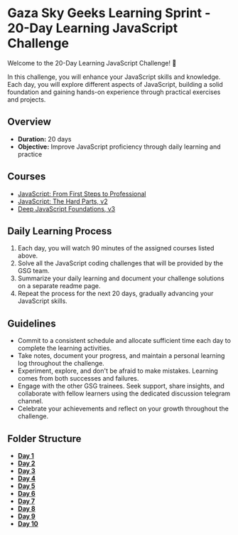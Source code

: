 
# Gaza Sky Geeks Learning Sprint - 20-Day Learning JavaScript Challenge

Welcome to the 20-Day Learning JavaScript Challenge! 🚀

In this challenge, you will enhance your JavaScript skills and knowledge. Each day, you will explore different aspects of JavaScript, building a solid foundation and gaining hands-on experience through practical exercises and projects.

## Overview
- **Duration:** 20 days
- **Objective:** Improve JavaScript proficiency through daily learning and practice


## Courses
 - [JavaScript: From First Steps to Professional](https://frontendmasters.com/courses/javascript-first-steps/)
 - [JavaScript: The Hard Parts, v2](https://frontendmasters.com/courses/javascript-hard-parts-v2/)
 - [Deep JavaScript Foundations, v3](https://frontendmasters.com/courses/deep-javascript-v3/)


## Daily Learning Process
1. Each day, you will watch 90 minutes of the assigned courses listed above.
2. Solve all the JavaScript coding challenges that will be provided by the GSG team.
3. Summarize your daily learning and document your challenge solutions on a separate readme page.
4. Repeat the process for the next 20 days, gradually advancing your JavaScript skills.



## Guidelines
- Commit to a consistent schedule and allocate sufficient time each day to complete the learning activities.
- Take notes, document your progress, and maintain a personal learning log throughout the challenge.
- Experiment, explore, and don't be afraid to make mistakes. Learning comes from both successes and failures.
- Engage with the other GSG trainees. Seek support, share insights, and collaborate with fellow learners using the dedicated discussion telegram channel.
- Celebrate your achievements and reflect on your growth throughout the challenge.

## Folder Structure
-  [**Day 1**](https://github.com/moath00/Mastering-JavaScript-in-20-Days/blob/main/Day1.md)
-  [**Day 2**](https://github.com/moath00/Mastering-JavaScript-in-20-Days/blob/main/Day2.md)
-  [**Day 3**](https://github.com/moath00/Mastering-JavaScript-in-20-Days/blob/main/Day3.md)
-  [**Day 4**](https://github.com/moath00/Mastering-JavaScript-in-20-Days/blob/main/Day4.md)
-  [**Day 5**](https://github.com/moath00/Mastering-JavaScript-in-20-Days/blob/main/Day5.md)
-  [**Day 6**](https://github.com/moath00/Mastering-JavaScript-in-20-Days/blob/main/Day6.md)
-  [**Day 7**](https://github.com/moath00/Mastering-JavaScript-in-20-Days/blob/main/Day7.md)
-  [**Day 8**](https://github.com/moath00/Mastering-JavaScript-in-20-Days/blob/main/Day8.md)
-  [**Day 9**](https://github.com/moath00/Mastering-JavaScript-in-20-Days/blob/main/Day9.md)
-  [**Day 10**](https://github.com/moath00/Mastering-JavaScript-in-20-Days/blob/main/Day10.md)